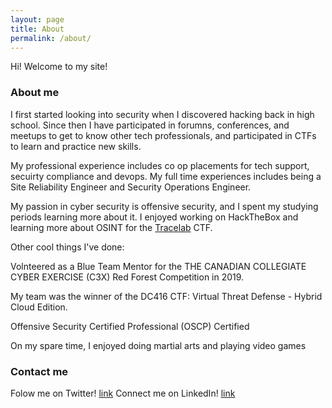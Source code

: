 ```yaml
---
layout: page
title: About
permalink: /about/
---
```


Hi! Welcome to my site!

### About me

I first started looking into security when I discovered hacking back in high school. Since then I have participated in forumns, conferences, and meetups to get to know other tech professionals, and participated in CTFs to learn and practice new skills.

My professional experience includes co op placements for tech support, secuirty compliance and devops. My full time experiences includes being a Site Reliability Engineer and Security Operations Engineer. 

My passion in cyber security is offensive security, and I spent my studying periods learning more about it. I enjoyed working on HackTheBox and learning more about OSINT for the [Tracelab](https://www.tracelabs.org/) CTF.

Other cool things I've done:

Volnteered as a Blue Team Mentor for the THE CANADIAN COLLEGIATE CYBER EXERCISE (C3X) Red Forest Competition in 2019. 

My team was the winner of the DC416 CTF: Virtual Threat Defense - Hybrid Cloud Edition.  

Offensive Security Certified Professional (OSCP) Certified

On my spare time, I enjoyed doing martial arts and playing video games

### Contact me

Folow me on Twitter! [link](https://twitter.com/ASN_Sinanju_06S)
Connect me on LinkedIn! [link](https://www.linkedin.com/in/emily-liu-74a0b6140/)
